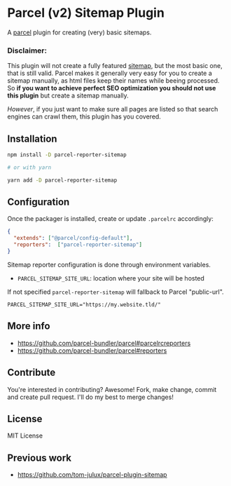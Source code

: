 # Parcel (v2) Sitemap Plugin

A [parcel](https://github.com/parcel-bundler/parcel) plugin for creating (very) basic sitemaps.

### Disclaimer:

This plugin will not create a fully featured [sitemap](https://www.sitemaps.org/protocol.html), but the most basic one, that is still valid. Parcel makes it generally very easy for you to create a sitemap manually, as html files keep their names while beeing processed. So **if you want to achieve perfect SEO optimization you should not use this plugin** but create a sitemap manually.

*However*, if you just want to make sure all pages are listed so that search engines can crawl them, this plugin has you covered.

## Installation

```bash
npm install -D parcel-reporter-sitemap

# or with yarn

yarn add -D parcel-reporter-sitemap
```

## Configuration

Once the packager is installed, create or update `.parcelrc` accordingly:


```json
{
  "extends": ["@parcel/config-default"],
  "reporters":  ["parcel-reporter-sitemap"]
}
```

Sitemap reporter configuration is done through environment variables.

- `PARCEL_SITEMAP_SITE_URL`: location where your site will be hosted

If not specified `parcel-reporter-sitemap` will fallback to Parcel "public-url".

```
PARCEL_SITEMAP_SITE_URL="https://my.website.tld/"
```

## More info

- https://github.com/parcel-bundler/parcel#parcelrcreporters
- https://github.com/parcel-bundler/parcel#reporters

## Contribute

You're interested in contributing? Awesome! Fork, make change, commit and create pull request. I'll do my best to merge changes!


## License

MIT License

## Previous work

- https://github.com/tom-julux/parcel-plugin-sitemap
